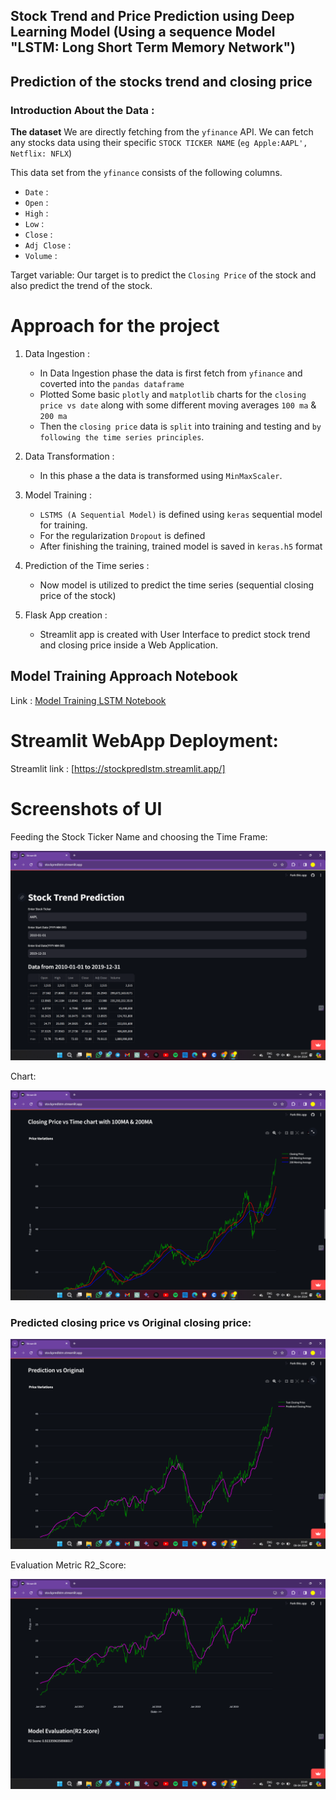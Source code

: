 ## Stock Trend and Price Prediction using Deep Learning Model (Using a sequence Model "LSTM: Long Short Term Memory Network")



## Prediction of the stocks trend and closing price

### Introduction About the Data :


**The dataset** We are directly fetching from the `yfinance` API. We can fetch any stocks data using their specific `STOCK TICKER NAME` (`eg Apple:AAPL', Netflix: NFLX`) 

This data set from the `yfinance` consists of the following columns.


* `Date` : 
* `Open` : 
* `High` : 
* `Low` : 
* `Close` : 
* `Adj Close` : 
* `Volume` : 

Target variable:
Our target is to predict the `Closing Price` of the stock and also predict the trend of the stock.


# Approach for the project 

1. Data Ingestion : 
    * In Data Ingestion phase the data is first fetch from `yfinance` and coverted into the `pandas dataframe` 
    * Plotted Some basic `plotly` and `matplotlib` charts for the `closing price vs date` along with some different moving averages `100 ma` & `200 ma`  
    * Then the `closing price` data is `split` into training and testing and `by following the time series principles`.
    
2. Data Transformation : 
    * In this phase a the data is transformed using `MinMaxScaler`.


3. Model Training : 
    * `LSTMS (A Sequential Model)` is defined using `keras` sequential model for training. 
    * For the regularization `Dropout` is defined
    * After finishing the training, trained model is saved in `keras.h5` format

4. Prediction of the Time series : 
    * Now model is utilized to predict the time series (sequential closing price of the stock)

5. Flask App creation : 
    * Streamlit app is created with User Interface to predict stock trend and closing price inside a Web Application.



## Model Training Approach Notebook

Link : [Model Training LSTM Notebook](./LSTM_Network.ipynb)


# Streamlit WebApp Deployment:

Streamlit link : [https://stockpredlstm.streamlit.app/]


# Screenshots of UI

Feeding the Stock Ticker Name and choosing the Time Frame:

![HomepageUI](./Screenshots/Stock_Pred_LSTM_Home1.png)

Chart:

![HomepageUI](./Screenshots/Stock_Pred_LSTM_Chart2.png)


### Predicted closing price vs Original closing price:

![Prediction](./Screenshots/Stock_Pred_LSTM_Predicted_Chart.png)

Evaluation Metric R2_Score:

![Prediction](./Screenshots/Stock_Pred_LSTM_R2_Score.png)
